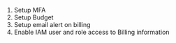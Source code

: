 1) Setup MFA
2) Setup Budget
3) Setup email alert on billing
4) Enable IAM user and role access to Billing information